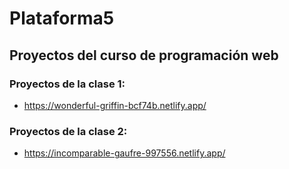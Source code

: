 # Plataforma5
## Proyectos del curso de programación web

### Proyectos de la clase 1: <br> 
* https://wonderful-griffin-bcf74b.netlify.app/ <br>
### Proyectos de la clase 2: 
* https://incomparable-gaufre-997556.netlify.app/
